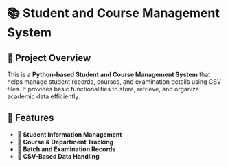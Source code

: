 # 📚 Student and Course Management System

## 📝 Project Overview
This is a **Python-based Student and Course Management System** that helps manage student records, courses, and examination details using CSV files. It provides basic functionalities to store, retrieve, and organize academic data efficiently.

## 🚀 Features
- 📌 **Student Information Management**  
- 📌 **Course & Department Tracking**  
- 📌 **Batch and Examination Records**  
- 📌 **CSV-Based Data Handling**  
